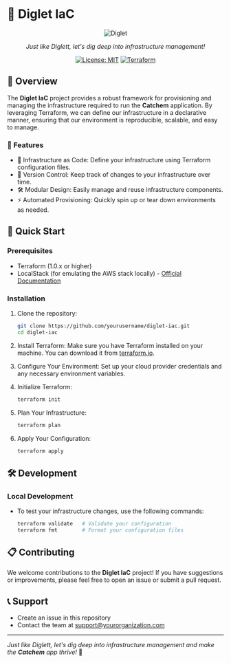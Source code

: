 # 🐾 Diglet IaC

<div align="center">

![Diglet](https://raw.githubusercontent.com/PokeAPI/sprites/master/sprites/pokemon/50.png)

*Just like Diglett, let's dig deep into infrastructure management!*

[![License: MIT](https://img.shields.io/badge/License-MIT-yellow.svg)](https://opensource.org/licenses/MIT)
[![Terraform](https://img.shields.io/badge/Terraform-7.0.0-blue.svg)](https://www.terraform.io/)

</div>

## 📖 Overview

The **Diglet IaC** project provides a robust framework for provisioning and managing the infrastructure required to run the **Catchem** application. By leveraging Terraform, we can define our infrastructure in a declarative manner, ensuring that our environment is reproducible, scalable, and easy to manage.

### 🌟 Features

- 🌱 Infrastructure as Code: Define your infrastructure using Terraform configuration files.
- 📜 Version Control: Keep track of changes to your infrastructure over time.
- 🛠️ Modular Design: Easily manage and reuse infrastructure components.
- ⚡ Automated Provisioning: Quickly spin up or tear down environments as needed.

## 🚀 Quick Start

### Prerequisites

- Terraform (1.0.x or higher)
- LocalStack (for emulating the AWS stack locally) - [Official Documentation](https://localstack.cloud/references/)

### Installation

1. Clone the repository:

   ```bash
   git clone https://github.com/yourusername/diglet-iac.git
   cd diglet-iac
   ```

2. Install Terraform: Make sure you have Terraform installed on your machine. You can download it from [terraform.io](https://www.terraform.io/downloads.html).

3. Configure Your Environment: Set up your cloud provider credentials and any necessary environment variables.

4. Initialize Terraform:

   ```bash
   terraform init
   ```

5. Plan Your Infrastructure:

   ```bash
   terraform plan
   ```

6. Apply Your Configuration:

   ```bash
   terraform apply
   ```

## 🛠️ Development

### Local Development

- To test your infrastructure changes, use the following commands:

   ```bash
   terraform validate   # Validate your configuration
   terraform fmt        # Format your configuration files
   ```

## 📋 Contributing

We welcome contributions to the **Diglet IaC** project! If you have suggestions or improvements, please feel free to open an issue or submit a pull request.

## 📞 Support

- Create an issue in this repository
- Contact the team at support@yourorganization.com

---

*Just like Diglett, let's dig deep into infrastructure management and make the **Catchem** app thrive!* 🌱